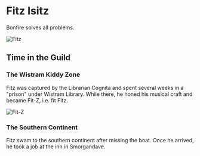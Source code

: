 # Fitz Isitz

Bonfire solves all problems.

![Fitz](Fitz.png)

## Time in the Guild

### The Wistram Kiddy Zone

Fitz was captured by the Librarian Cognita and spent several weeks in a "prison" under Wistram Library. While there, he honed his musical craft and became Fit-Z, i.e. fit Fitz.

![Fit-Z](Fit_Z.png)

### The Southern Continent

Fitz swam to the southern continent after missing the boat. Once he arrived, he took a job at the inn in Smorgandave. 
